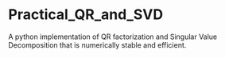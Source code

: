 # Practical_QR_and_SVD
A python implementation of QR factorization and Singular Value Decomposition that is numerically stable and efficient.
